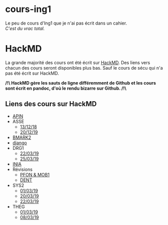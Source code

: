 # cours-ing1
Le peu de cours d'Ing1 que je n'ai pas écrit dans un cahier.  
*C'est du vrac total.*

# HackMD
La grande majorité des cours ont été écrit sur [HackMD](https://hackmd.io/).
Des liens vers chacun des cours seront disponibles plus bas. Sauf le cours de
sécu qui n'a pas été écrit sur HackMD.

**/!\ HackMD gère les sauts de ligne différemment de Github et les cours sont
écrit en pandoc, d'où le rendu bizarre sur Github. /!\\**

## Liens des cours sur HackMD

* [APIN](https://hackmd.io/@tYTq4U8GTF2YypVkdVWotA/ryY42FL84)
* ASSE
    * [13/12/18](https://hackmd.io/@tYTq4U8GTF2YypVkdVWotA/BkJ6bEYxE)
    * [20/12/19](https://hackmd.io/@tYTq4U8GTF2YypVkdVWotA/SJvUO7teE)
* [BMARK2](https://hackmd.io/@tYTq4U8GTF2YypVkdVWotA/BJ_TU00kS)
* [django](https://hackmd.io/@tYTq4U8GTF2YypVkdVWotA/rJCX23oUN)
* DRG1
    * [22/03/19](https://hackmd.io/@tYTq4U8GTF2YypVkdVWotA/Hk6k5QGu4)
    * [25/03/19](https://hackmd.io/@tYTq4U8GTF2YypVkdVWotA/rk3EFvUdE)
* [INIA](https://hackmd.io/@tYTq4U8GTF2YypVkdVWotA/SJuT1gd1S)
* Révisions
    * [PFON & MOB1](https://hackmd.io/@tYTq4U8GTF2YypVkdVWotA/Hkog39Gf4)
    * [DENT](https://hackmd.io/@tYTq4U8GTF2YypVkdVWotA/SJ1PqSQzE)
* SYS2
    * [01/03/19](https://hackmd.io/@tYTq4U8GTF2YypVkdVWotA/HJAdN6I84)
    * [20/03/19](https://hackmd.io/@tYTq4U8GTF2YypVkdVWotA/SyeOig8L_V)
    * [22/03/19](https://hackmd.io/@tYTq4U8GTF2YypVkdVWotA/r1rwCLM_N)
* THEG
    * [01/03/19](https://hackmd.io/@tYTq4U8GTF2YypVkdVWotA/BkTp6i8U4)
    * [08/03/19](https://hackmd.io/@tYTq4U8GTF2YypVkdVWotA/rkEeuJevV)
